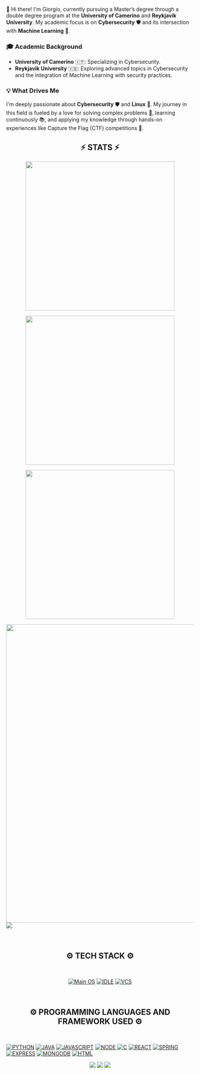 👋 Hi there! I'm Giorgio, currently pursuing a Master’s degree through a double degree program at the **University of Camerino** and **Reykjavik University**. My academic focus is on **Cybersecurity** 🛡️ and its intersection with **Machine Learning** 🤖.

### 🎓 Academic Background
- **University of Camerino** 🇮🇹: Specializing in Cybersecurity.
- **Reykjavik University** 🇮🇸: Exploring advanced topics in Cybersecurity and the integration of Machine Learning with security practices.

### 💡 What Drives Me
I'm deeply passionate about **Cybersecurity** 🛡️ and **Linux** 🐧. My journey in this field is fueled by a love for solving complex problems 🧩, learning continuously 📚, and applying my knowledge through hands-on experiences like Capture the Flag (CTF) competitions 🎯.

<h2 align="center">⚡ STATS ⚡</h2>

<p align="center">
<img align="center" width="400" src="https://github-readme-stats.vercel.app/api?username=giorgiosld&show_icons=true&theme=github_dark&hide_border=true"> 
</p>
<p align="center">
<img align="center" width="400" src="https://streak-stats.demolab.com?user=giorgiosld&theme=github-dark&hide_border=true"> 
</p>
<p align="center">
<img align="center" width="400" src="https://github-profile-summary-cards.vercel.app/api/cards/repos-per-language?username=giorgiosld&theme=github_dark" > 
</p>
<p>
<img align="center" width="800" src="https://github-profile-summary-cards.vercel.app/api/cards/profile-details?username=giorgiosld&theme=github_dark&show_icons=true&bg_color=0111111"> 
<img align="center" src="https://github-profile-trophy.vercel.app/?username=giorgiosld&theme=github_dark&no-frame=False&row=1&&margin-w=20&no-bg=true&hide_border=true"> 
</p>

<br> <h2 align="center">⚙️ TECH STACK ⚙️ </h2>
<br> <p align="center"> 
[![Main OS](https://img.shields.io/badge/OS-Manjaro-informational?style=flat&logo=Manjaro&color=#1de9b6)](https://manjaro.org/)
[![IDLE](https://img.shields.io/badge/IDLE-VS_Code-informational?style=flat&logo=VisualStudioCode&logoColor=blue&color=blue)](https://code.visualstudio.com/)
[![VCS](https://img.shields.io/badge/VCS-Git-informational?style=flat&logo=Git&color=orange)](https://git-scm.com/)
</p>
<br> <h2 align="center">⚙️ PROGRAMMING LANGUAGES AND FRAMEWORK USED ⚙️ </h2>
<br><p align="center">

[![PYTHON](https://img.shields.io/badge/Python-3776AB?style=flat&logo=python&logoColor=white)](https://www.python.org/)
[![JAVA](https://img.shields.io/badge/Java-ED8B00?style=flat&logo=openjdk&logoColor=white)](https://www.java.com/it/)
[![JAVASCRIPT](https://img.shields.io/badge/JavaScript-F7DF1E?style=flat&logo=javascript&logoColor=black)](https://www.javascript.com/)
[![NODE](https://img.shields.io/badge/Node.js-43853D?style=flat&logo=node.js&logoColor=white)](https://nodejs.org/en/)
[![C](https://img.shields.io/badge/C-00599C?style=flat&logo=c&logoColor=white)]()
[![REACT](https://img.shields.io/badge/React-20232A?style=flat&logo=react&logoColor=61DAFB)]()
[![SPRING](https://img.shields.io/badge/Spring-6DB33F?style=flat&logo=spring&logoColor=white)]()
[![EXPRESS](https://img.shields.io/badge/Express.js-404D59?style=flat)]()
[![MONGODB](https://img.shields.io/badge/MongoDB-4EA94B?style=flat&logo=mongodb&logoColor=white)]()
[![HTML](https://img.shields.io/badge/HTML5-E34F26?style=flat&logo=html5&logoColor=white)]()
</p>

<p align="center">
<img src="https://capsule-render.vercel.app/api?type=rect&color=timeGradient&height=2"> 
<img src="https://capsule-render.vercel.app/api?type=rect&color=timeGradient&height=2"> 
<img src="https://capsule-render.vercel.app/api?type=rect&color=timeGradient&height=2"> 
</p>
